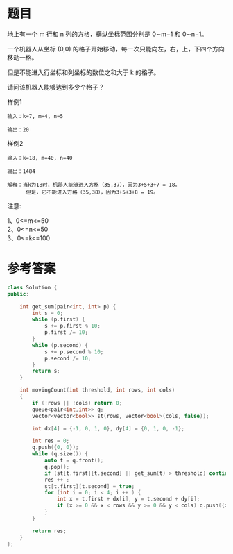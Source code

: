 # 题目
地上有一个 m 行和 n 列的方格，横纵坐标范围分别是 0∼m−1 和 0∼n−1。

一个机器人从坐标 (0,0) 的格子开始移动，每一次只能向左，右，上，下四个方向移动一格。

但是不能进入行坐标和列坐标的数位之和大于 k 的格子。

请问该机器人能够达到多少个格子？

样例1
```
输入：k=7, m=4, n=5

输出：20
```
样例2
```
输入：k=18, m=40, n=40

输出：1484

解释：当k为18时，机器人能够进入方格（35,37），因为3+5+3+7 = 18。
      但是，它不能进入方格（35,38），因为3+5+3+8 = 19。
```
注意:

1、0<=m<=50<br>
2、0<=n<=50<br>
3、0<=k<=100<br>
# 参考答案
```c++
class Solution {
public:

    int get_sum(pair<int, int> p) {
        int s = 0;
        while (p.first) {
            s += p.first % 10;
            p.first /= 10;
        }
        while (p.second) {
            s += p.second % 10;
            p.second /= 10;
        }
        return s;
    }

    int movingCount(int threshold, int rows, int cols)
    {
        if (!rows || !cols) return 0;
        queue<pair<int,int>> q;
        vector<vector<bool>> st(rows, vector<bool>(cols, false));

        int dx[4] = {-1, 0, 1, 0}, dy[4] = {0, 1, 0, -1};

        int res = 0;
        q.push({0, 0});
        while (q.size()) {
            auto t = q.front();
            q.pop();
            if (st[t.first][t.second] || get_sum(t) > threshold) continue;
            res ++ ;
            st[t.first][t.second] = true;
            for (int i = 0; i < 4; i ++ ) {
                int x = t.first + dx[i], y = t.second + dy[i];
                if (x >= 0 && x < rows && y >= 0 && y < cols) q.push({x, y});
            }
        }

        return res;
    }
};

